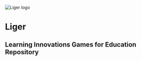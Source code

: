 ![Liger logo](https://raw.githubusercontent.com/Wisc-Online/Liger/master/liger.png)
# Liger
## Learning Innovations Games for Education Repository
